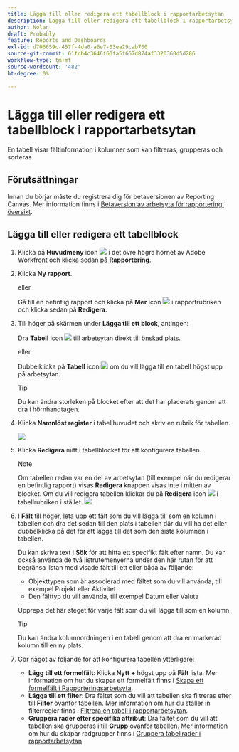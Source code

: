 ```yaml
---
title: Lägga till eller redigera ett tabellblock i rapportarbetsytan
description: Lägga till eller redigera ett tabellblock i rapportarbetsytan
author: Nolan
draft: Probably
feature: Reports and Dashboards
exl-id: d706659c-457f-4da0-a6e7-03ea29cab700
source-git-commit: 61fcb4c3646f60fa5f667d874af3320360d5d286
workflow-type: tm+mt
source-wordcount: '482'
ht-degree: 0%

---
```



# Lägga till eller redigera ett tabellblock i rapportarbetsytan

En tabell visar fältinformation i kolumner som kan filtreras, grupperas och sorteras.

## Förutsättningar

Innan du börjar måste du registrera dig för betaversionen av Reporting Canvas. Mer information finns i [Betaversion av arbetsyta för rapportering: översikt](/help/quicksilver/product-announcements/betas/reporting-canvas-beta/reporting-canvas-beta-overview.md).

## Lägga till eller redigera ett tabellblock

1. Klicka på **Huvudmeny** icon ![](assets/main-menu-icon.png) i det övre högra hörnet av Adobe Workfront och klicka sedan på **Rapportering**.
1. Klicka **Ny rapport**.

   eller

   Gå till en befintlig rapport och klicka på **Mer** icon ![](assets/more-icon-27x15.png) i rapportrubriken och klicka sedan på **Redigera**.

1. Till höger på skärmen under **Lägga till ett block**, antingen:

   Dra **Tabell** icon ![](assets/table-icon.png) till arbetsytan direkt till önskad plats.

   eller

   Dubbelklicka på **Tabell** icon ![](assets/table-icon.png) om du vill lägga till en tabell högst upp på arbetsytan.

   >[!TIP]
   >
   >Du kan ändra storleken på blocket efter att det har placerats genom att dra i hörnhandtagen.

1. Klicka **Namnlöst register** i tabellhuvudet och skriv en rubrik för tabellen.

   ![](assets/table-name-350x142.png)

1. Klicka **Redigera** mitt i tabellblocket för att konfigurera tabellen.

   >[!NOTE]
   >
   >Om tabellen redan var en del av arbetsytan (till exempel när du redigerar en befintlig rapport) visas **Redigera** knappen visas inte i mitten av blocket. Om du vill redigera tabellen klickar du på **Redigera** icon ![](assets/edit-icon.png) i tabellrubriken i stället.
   >![](assets/edit-icon-table-header-350x71.png)

1. I **Fält** till höger, leta upp ett fält som du vill lägga till som en kolumn i tabellen och dra det sedan till den plats i tabellen där du vill ha det eller dubbelklicka på det för att lägga till det som den sista kolumnen i tabellen.

   Du kan skriva text i **Sök** för att hitta ett specifikt fält efter namn. Du kan också använda de två listrutemenyerna under den här rutan för att begränsa listan med visade fält till ett eller båda av följande:

   * Objekttypen som är associerad med fältet som du vill använda, till exempel Projekt eller Aktivitet
   * Den fälttyp du vill använda, till exempel Datum eller Valuta

   Upprepa det här steget för varje fält som du vill lägga till som en kolumn.

   >[!TIP]
   >
   >Du kan ändra kolumnordningen i en tabell genom att dra en markerad kolumn till en ny plats.

1. Gör något av följande för att konfigurera tabellen ytterligare:

   * **Lägg till ett formelfält**: Klicka **Nytt +** högst upp på **Fält** lista. Mer information om hur du skapar ett formelfält finns i [Skapa ett formelfält i Rapporteringsarbetsyta](../../../reports-and-dashboards/reporting-canvas/table-blocks/create-formula-field.md).
   * **Lägga till ett filter**: Dra fältet som du vill att tabellen ska filtreras efter till **Filter** ovanför tabellen. Mer information om hur du ställer in filterregler finns i [Filtrera en tabell i rapportarbetsytan](../../../reports-and-dashboards/reporting-canvas/table-blocks/configure-filter-rules-for-table.md).
   * **Gruppera rader efter specifika attribut**: Dra fältet som du vill att tabellen ska grupperas i till **Grupp** ovanför tabellen. Mer information om hur du skapar radgrupper finns i [Gruppera tabellrader i rapportarbetsytan](../../../reports-and-dashboards/reporting-canvas/table-blocks/group-rows-in-table.md).
